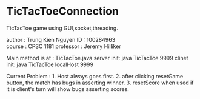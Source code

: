 # TicTacToeConnection
TicTacToe game using GUI,socket,threading. 


author : Trung Kien Nguyen
ID : 100284963  
course : CPSC 1181
professor : Jeremy Hilliker


Main method is at : TicTacToe.java 
server init: java TicTacToe 9999
clinet init: java TicTacToe localHost 9999

Current Problem :
    1. Host always goes first. 
    2. after clicking resetGame button, the match has bugs in asserting winner. 
    3. resetScore when used if it is client's turn will show bugs asserting scores.


